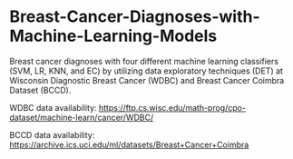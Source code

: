# Breast-Cancer-Diagnoses-with-Machine-Learning-Models
Breast cancer diagnoses with four different machine learning classifiers (SVM, LR, KNN, and EC) by utilizing data exploratory techniques (DET) at Wisconsin Diagnostic Breast Cancer (WDBC) and Breast Cancer Coimbra Dataset (BCCD). 

WDBC data availability: https://ftp.cs.wisc.edu/math-prog/cpo-dataset/machine-learn/cancer/WDBC/ 

BCCD data availability: https://archive.ics.uci.edu/ml/datasets/Breast+Cancer+Coimbra 
